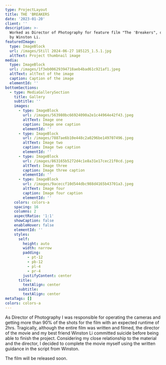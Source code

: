 ```yaml
---
type: ProjectLayout
title: THE 'BREAKERS
date: '2023-01-20'
client: ''
description: >-
  Worked as Director of Photography for feature film "The 'Breakers", directed
  by Winston Li. 
featuredImage:
  type: ImageBlock
  url: /images/Still 2024-06-27 185125_1.5.1.jpg
  altText: Project thumbnail image
media:
  type: ImageBlock
  url: /images/1f3eb00629394718aeb4bad61c921af1.jpeg
  altText: altText of the image
  caption: Caption of the image
  elementId: ''
bottomSections:
  - type: MediaGallerySection
    title: Gallery
    subtitle: ''
    images:
      - type: ImageBlock
        url: /images/563980bc66924090a2e1c44964e42f43.jpeg
        altText: Image one
        caption: Image one caption
        elementId: ''
      - type: ImageBlock
        url: /images/7887ae6b10e448c2a0296be149707496.jpeg
        altText: Image two
        caption: Image two caption
        elementId: ''
      - type: ImageBlock
        url: /images/863165b5272d4c1e8a31e17cec21f0cd.jpeg
        altText: Image three
        caption: Image three caption
        elementId: ''
      - type: ImageBlock
        url: /images/9aceccf10d544dbc988d4165b43701a3.jpeg
        altText: Image four
        caption: Image four caption
        elementId: ''
    colors: colors-a
    spacing: 16
    columns: 2
    aspectRatio: '1:1'
    showCaption: false
    enableHover: false
    elementId: ''
    styles:
      self:
        height: auto
        width: narrow
        padding:
          - pt-12
          - pb-12
          - pl-4
          - pr-4
        justifyContent: center
      title:
        textAlign: center
      subtitle:
        textAlign: center
metaTags: []
colors: colors-a
---
```

As Director of Photography I was responsible for operating the cameras and getting more than 90% of the shots for the film with an expected runtime of 2hrs. Tragically, although the entire film was written and filmed, the director of the movie and my best friend Winston Li committed suicide before being able to finish the project. Considering my close relationship to the material and the director, I decided to complete the movie myself using the written guidance in the script from Winston.

The film will be released soon.
